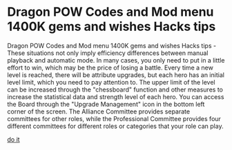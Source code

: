 # Dragon POW Codes and Mod menu 1400K gems and wishes Hacks tips

Dragon POW Codes and Mod menu 1400K gems and wishes Hacks tips - These situations not only imply efficiency differences between manual playback and automatic mode. In many cases, you only need to put in a little effort to win, which may be the price of losing a battle. Every time a new level is reached, there will be attribute upgrades, but each hero has an initial level limit, which you need to pay attention to. The upper limit of the level can be increased through the "chessboard" function and other measures to increase the statistical data and strength level of each hero. You can access the Board through the "Upgrade Management" icon in the bottom left corner of the screen. The Alliance Committee provides separate committees for other roles, while the Professional Committee provides four different committees for different roles or categories that your role can play.

[do it](https://fancymod.top/dragon-pow/)
